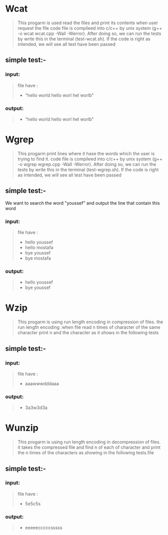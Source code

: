 # Wcat 
> This progarm is used read the files and print its contents when user request the file 
> code file is compileed into c/c++ by unix system (g++ -o wcat wcat.cpp -Wall -Werror).
> After doing so, we can run the tests by write this in the terminal (test-wcat.sh). 
> If the code is right as intended, we will see all test have been passed
## simple test:-
### input:
> file have :
> + "hello world hello worl hel worlb" 
### output:
> + "hello world hello worl hel worlb"  

# Wgrep
> This progarm print lines where it hase the words which the user is trying to find it.
> code file is compileed into c/c++ by unix system (g++ -o wgrep wgrep.cpp -Wall -Werror). 
> After doing so, we can run the tests by write this in the terminal (test-wgrep.sh). 
> If the code is right as intended, we will see all test have been passed
## simple test:-
 We want to search the word "youssef" and output the line that contain this word 
### input: 
> file have :
> + hello youssef
> + hello mostafa 
> + bye youssef
> + bye mostafa
### output:
> + hello youssef 
> + bye youssef 


# Wzip
> This progarm is using run length encoding in compression of files.
> the run length encoding :when file read n times of character of the same character print n and the character as it shows in the following tests
## simple test:-
### input:
>file have :
> + aaawwwdddaaa
### output:
> + 3a3w3d3a 


# Wunzip
> This progarm is using run length encoding in decompression of files.
> it takes the compressed file and find n of each of character and print the n times of the characters as showing in the following tests.file 
## simple test:-
### input:
> file have :
> + 5e5c5s
### output:
> + eeeeecccccsssss 

